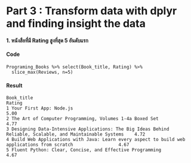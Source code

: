 # Part 3 : Transform data with dplyr and finding insight the data

#### 1. หนังสือที่มี Rating สูงที่สุด 5 อันดับแรก
#### Code
```{R}
Programing_Books %>% select(Book_title, Rating) %>%
  slice_max(Reviews, n=5)
```
#### Result
```{R}
Book_title                                                                                                   Rating
1 Your First App: Node.js                                                                                     5.00
2 The Art of Computer Programming, Volumes 1-4a Boxed Set                                                     4.77
3 Designing Data-Intensive Applications: The Big Ideas Behind Reliable, Scalable, and Maintainable Systems    4.72
4 Build Web Applications with Java: Learn every aspect to build web applications from scratch                 4.67
5 Fluent Python: Clear, Concise, and Effective Programming                                                    4.67
```

